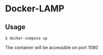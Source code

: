 # Docker-LAMP

## Usage

```console
$ docker-compose up
```

The container will be accessible on port 1080